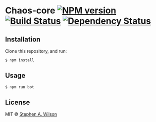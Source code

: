# Chaos-core [![NPM version][npm-image]][npm-url] [![Build Status][travis-image]][travis-url] [![Dependency Status][daviddm-image]][daviddm-url]
> 



## Installation

Clone this repository, and run:
```sh
$ npm install
```

## Usage

```js
$ npm run bot
```
## License

MIT © [Stephen A. Wilson]()


[npm-image]: https://badge.fury.io/js/chaos-core.svg
[npm-url]: https://npmjs.org/package/chaos-core
[travis-image]: https://travis-ci.org/chaos-core/chaos-core.svg?branch=master
[travis-url]: https://travis-ci.org/chaos-core/chaos-core
[daviddm-image]: https://david-dm.org/chaos-core/chaos-core.svg?theme=shields.io
[daviddm-url]: https://david-dm.org/chaos-core/chaos-core
